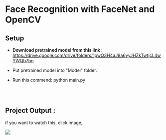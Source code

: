 # Face Recognition with FaceNet and OpenCV

<h2>Setup</h2>

* <b>Download pretrained model from this link :</b> https://drive.google.com/drive/folders/1pwQ3H4aJ8a6yyJHZkTwtjcL4wYWQb7bn

* Put pretrained model into "Model" folder.

* Run this commend: python main.py


<br>
<br>
<h2>Project Output :</h2>
if you want to watch this, click image;

[![](http://img.youtube.com/vi/Wwua8ikpM1s/50.jpg)](http://www.youtube.com/watch?v=Wwua8ikpM1s "")
